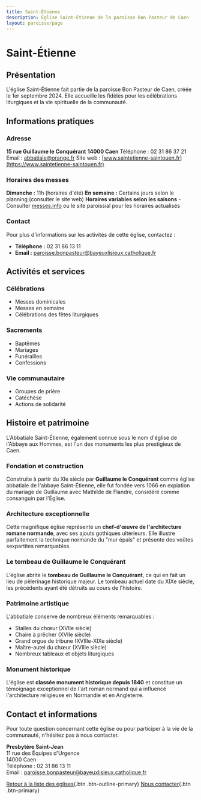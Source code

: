 ```yaml
---
title: Saint-Étienne
description: Église Saint-Étienne de la paroisse Bon Pasteur de Caen
layout: paroisse/page
---
```


# Saint-Étienne

## Présentation

L'église Saint-Étienne fait partie de la paroisse Bon Pasteur de Caen, créée le 1er septembre 2024. Elle accueille les fidèles pour les célébrations liturgiques et la vie spirituelle de la communauté.

## Informations pratiques

### Adresse
**15 rue Guillaume le Conquérant**
**14000 Caen**
Téléphone : 02 31 86 37 21
Email : abbatiale@orange.fr
Site web : [www.saintetienne-saintouen.fr](https://www.saintetienne-saintouen.fr)

### Horaires des messes
**Dimanche :** 11h (horaires d'été)
**En semaine :** Certains jours selon le planning (consulter le site web)
**Horaires variables selon les saisons** - Consulter [messes.info](https://messes.info) ou le site paroissial pour les horaires actualisés

### Contact
Pour plus d'informations sur les activités de cette église, contactez :
- **Téléphone :** 02 31 86 13 11
- **Email :** paroisse.bonpasteur@bayeuxlisieux.catholique.fr

## Activités et services

### Célébrations
- Messes dominicales
- Messes en semaine
- Célébrations des fêtes liturgiques

### Sacrements
- Baptêmes
- Mariages
- Funérailles
- Confessions

### Vie communautaire
- Groupes de prière
- Catéchèse
- Actions de solidarité

## Histoire et patrimoine

L'Abbatiale Saint-Étienne, également connue sous le nom d'église de l'Abbaye aux Hommes, est l'un des monuments les plus prestigieux de Caen.

### Fondation et construction
Construite à partir du XIe siècle par **Guillaume le Conquérant** comme église abbatiale de l'abbaye Saint-Étienne, elle fut fondée vers 1066 en expiation du mariage de Guillaume avec Mathilde de Flandre, considéré comme consanguin par l'Église.

### Architecture exceptionnelle
Cette magnifique église représente un **chef-d'œuvre de l'architecture romane normande**, avec ses ajouts gothiques ultérieurs. Elle illustre parfaitement la technique normande du "mur épais" et présente des voûtes sexpartites remarquables.

### Le tombeau de Guillaume le Conquérant
L'église abrite le **tombeau de Guillaume le Conquérant**, ce qui en fait un lieu de pèlerinage historique majeur. Le tombeau actuel date du XIXe siècle, les précédents ayant été détruits au cours de l'histoire.

### Patrimoine artistique
L'abbatiale conserve de nombreux éléments remarquables :
- Stalles du chœur (XVIIe siècle)
- Chaire à prêcher (XVIIe siècle)
- Grand orgue de tribune (XVIIIe-XIXe siècle)
- Maître-autel du chœur (XVIIIe siècle)
- Nombreux tableaux et objets liturgiques

### Monument historique
L'église est **classée monument historique depuis 1840** et constitue un témoignage exceptionnel de l'art roman normand qui a influencé l'architecture religieuse en Normandie et en Angleterre.

## Contact et informations

Pour toute question concernant cette église ou pour participer à la vie de la communauté, n'hésitez pas à nous contacter.

**Presbytère Saint-Jean**  
11 rue des Équipes d'Urgence  
14000 Caen  
Téléphone : 02 31 86 13 11  
Email : paroisse.bonpasteur@bayeuxlisieux.catholique.fr

[Retour à la liste des églises](/Les-églises){.btn .btn-outline-primary}
[Nous contacter](/infos/contact){.btn .btn-primary}
